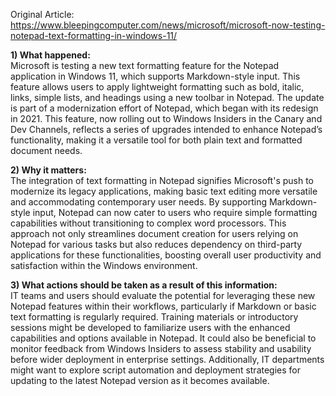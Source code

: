 Original Article: https://www.bleepingcomputer.com/news/microsoft/microsoft-now-testing-notepad-text-formatting-in-windows-11/

**1) What happened:**  
Microsoft is testing a new text formatting feature for the Notepad application in Windows 11, which supports Markdown-style input. This feature allows users to apply lightweight formatting such as bold, italic, links, simple lists, and headings using a new toolbar in Notepad. The update is part of a modernization effort of Notepad, which began with its redesign in 2021. This feature, now rolling out to Windows Insiders in the Canary and Dev Channels, reflects a series of upgrades intended to enhance Notepad’s functionality, making it a versatile tool for both plain text and formatted document needs.

**2) Why it matters:**  
The integration of text formatting in Notepad signifies Microsoft's push to modernize its legacy applications, making basic text editing more versatile and accommodating contemporary user needs. By supporting Markdown-style input, Notepad can now cater to users who require simple formatting capabilities without transitioning to complex word processors. This approach not only streamlines document creation for users relying on Notepad for various tasks but also reduces dependency on third-party applications for these functionalities, boosting overall user productivity and satisfaction within the Windows environment.

**3) What actions should be taken as a result of this information:**  
IT teams and users should evaluate the potential for leveraging these new Notepad features within their workflows, particularly if Markdown or basic text formatting is regularly required. Training materials or introductory sessions might be developed to familiarize users with the enhanced capabilities and options available in Notepad. It could also be beneficial to monitor feedback from Windows Insiders to assess stability and usability before wider deployment in enterprise settings. Additionally, IT departments might want to explore script automation and deployment strategies for updating to the latest Notepad version as it becomes available.